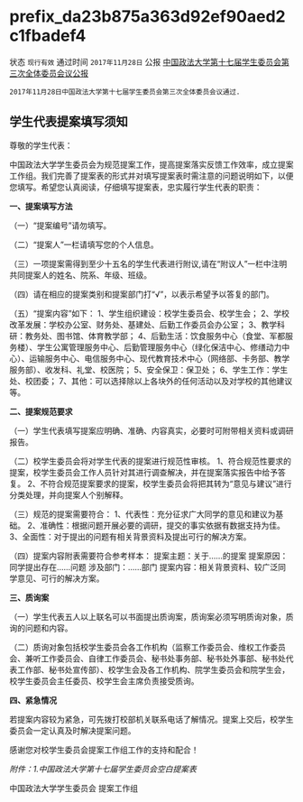 # prefix\_da23b875a363d92ef90aed2c1fbadef4

状态 `现行有效` 通过时间 `2017年11月28日` 公报 [中国政法大学第十七届学生委员会第三次全体委员会议公报](https://mp.weixin.qq.com/s/HEcptRCjRFO0eNh1cXt2LQ)

```text
2017年11月28日中国政法大学第十七届学生委员会第三次全体委员会议通过.
```

## 学生代表提案填写须知

尊敬的学生代表：

中国政法大学学生委员会为规范提案工作，提高提案落实反馈工作效率，成立提案工作组。我们完善了提案表的形式并对填写提案表时需注意的问题说明如下，以便您填写。希望您认真阅读，仔细填写提案表，忠实履行学生代表的职责：

**一、提案填写方法**

（一）“提案编号”请勿填写。

（二）“提案人”一栏请填写您的个人信息。

（三）一项提案需得到至少十五名的学生代表进行附议,请在“附议人”一栏中注明共同提案人的姓名、院系、年级、班级。

（四）请在相应的提案类别和提案部门打“√”，以表示希望予以答复的部门。

（五）“提案内容”如下： 1、学生组织建设：校学生委员会、校学生会； 2、学校改革发展：学校办公室、财务处、基建处、后勤工作委员会办公室； 3、教学科研：教务处、图书馆、体育教学部； 4、后勤生活：饮食服务中心（食堂、军都服务楼）、学生公寓管理服务中心、后勤管理服务中心（绿化保洁中心、修缮动力中心）、运输服务中心、电信服务中心、现代教育技术中心（网络部、卡务部、教学服务部）、收发科、礼堂、校医院； 5、安全保卫：保卫处； 6、学生工作：学生处、校团委； 7、其他：可以选择除以上各块外的任何活动以及对学校的其他建议等。

**二、提案规范要求**

（一）学生代表填写提案应明确、准确、内容真实，必要时可附带相关资料或调研报告。

（二）校学生委员会将对学生代表的提案进行规范性审核。 1、符合规范性要求的提案，校学生委员会工作人员针对其进行调查解决，并在提案落实报告中给予答复。 2、不符合规范提案要求的提案，校学生委员会将把其转为“意见与建议”进行分类处理，并向提案人个别解释。

（三）规范的提案需要符合： 1、代表性：充分征求广大同学的意见和建议为基础。 2、准确性：根据问题开展必要的调研，提交的事实依据有数据支持为佳。 3、全面性：对于提出的问题有相关背景资料及提出可行的解决方案。

（四）提案内容附表需要符合参考样本： 提案主题：关于……的提案 提案原因：同学提出存在……问题 涉及部门：……部门 提案内容：相关背景资料、较广泛同学意见、可行的解决方案。

**三、质询案**

（一）学生代表五人以上联名可以书面提出质询案，质询案必须写明质询对象，质询的问题和内容。

（二）质询对象包括校学生委员会各工作机构（监察工作委员会、维权工作委员会、兼听工作委员会、自律工作委员会、秘书处事务部、秘书处外事部、秘书处代表工作部、秘书处宣传部）、校学生会及各工作机构、院学生委员会和院学生会，校学生委员会主任委员、校学生会主席负责接受质询。

**四、紧急情况**

若提案内容较为紧急，可先拨打校部机关联系电话了解情况。提案上交后，校学生委员会一定认真及时解决提案问题。

感谢您对校学生委员会提案工作组工作的支持和配合！

_附件：1.中国政法大学第十七届学生委员会空白提案表_

中国政法大学学生委员会 提案工作组

